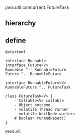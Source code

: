 java.util.concurrent.FutureTask

## hierarchy


## define
```plantuml
@startuml

interface Runnable
interface Future<V>
Runnable ^-- RunnableFuture
Future ^-- RunnableFuture

interface RunnableFuture<V>
RunnableFuture ^.. FutureTask

class FutureTask<V> {
    - Callable<V> callable
    - Object outcome
    - volatile Thread runner
    - volatile WaitNode waiters
    # boolean runAndReset()
}

@enduml
```